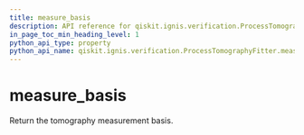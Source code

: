 ```yaml
---
title: measure_basis
description: API reference for qiskit.ignis.verification.ProcessTomographyFitter.measure_basis
in_page_toc_min_heading_level: 1
python_api_type: property
python_api_name: qiskit.ignis.verification.ProcessTomographyFitter.measure_basis
---
```


# measure\_basis

Return the tomography measurement basis.

